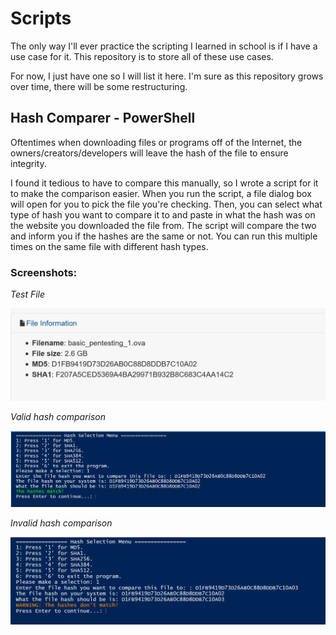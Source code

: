 # Scripts

The only way I'll ever practice the scripting I learned in school is if I have a use case for it. This repository is to store all of these use cases.

For now, I just have one so I will list it here. I'm sure as this repository grows over time, there will be some restructuring.

## Hash Comparer - PowerShell

Oftentimes when downloading files or programs off of the Internet, the owners/creators/developers will leave the hash of the file to ensure integrity.

I found it tedious to have to compare this manually, so I wrote a script for it to make the comparison easier. When you run the script, a file dialog box will open for you to pick the file you're checking. Then, you can select what type of hash you want to compare it to and paste in what the hash was on the website you downloaded the file from. The script will compare the two and inform you if the hashes are the same or not. You can run this multiple times on the same file with different hash types.

### Screenshots:

*Test File*

<img src="screenshots/website_hash.png" alt="sample hash"/>

*Valid hash comparison*

<img src="screenshots/example.png" alt="good match"/>

*Invalid hash comparison*

<img src="screenshots/no_match.png" alt="bad match"/>

